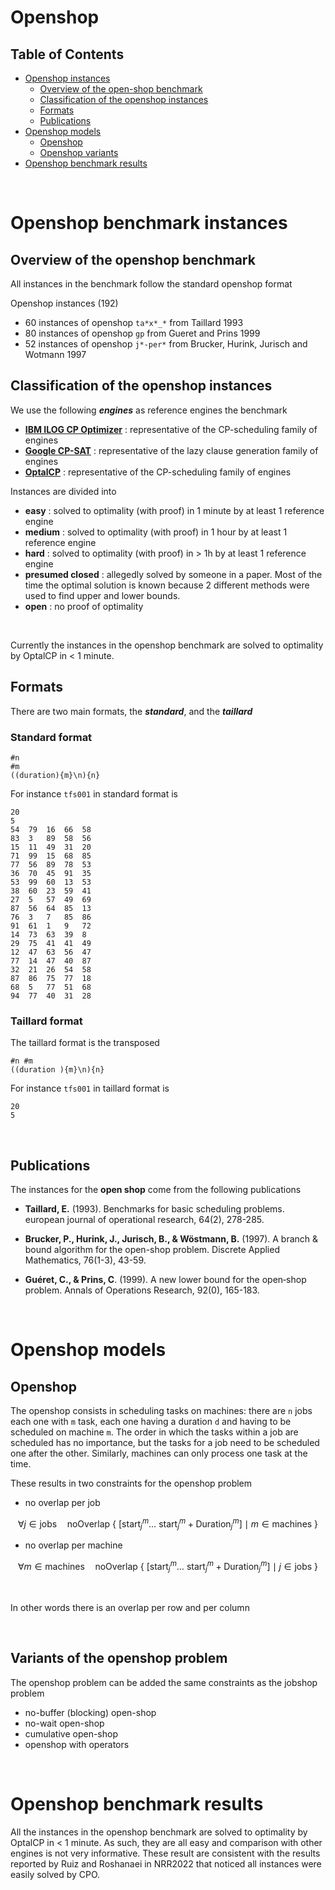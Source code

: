 # Openshop


## Table of Contents

- [Openshop instances](#openshop-benchmark-instances)
    - [Overview of the open-shop benchmark](#overview-of-the-openshop-benchmark)
    - [Classification of the openshop instances](#classification-of-the-openshop-instances)
    - [Formats](#formats)
    - [Publications](#publications)
- [Openshop models](#openshop-models)
    - [Openshop](#openshop)
    - [Openshop variants](#variants-of-the-openshop-problem)
- [Openshop benchmark results](#openshop-benchmark-results)

<br/>

# Openshop benchmark instances

## Overview of the openshop benchmark

All instances in the benchmark follow the standard openshop format

Openshop instances (192)
- 60 instances of openshop `ta*x*_*` from Taillard 1993
- 80 instances of openshop `gp` from Gueret and Prins 1999
- 52 instances of openshop `j*-per*` from Brucker, Hurink, Jurisch and Wotmann 1997

## Classification of the openshop instances

We use the following ***engines*** as reference engines the benchmark
- [**IBM ILOG CP Optimizer**](https://www.ibm.com/products/ilog-cplex-optimization-studio/cplex-cp-optimizer) : representative of the CP-scheduling family of engines
- [**Google CP-SAT**](https://developers.google.com/optimization) : representative of the lazy clause generation family of engines
- [**OptalCP**](https://optalcp.com) : representative of the CP-scheduling family of engines


Instances are divided into
- **easy** : solved to optimality (with proof) in 1 minute by at least 1 reference engine
- **medium** : solved to optimality (with proof) in 1 hour by at least 1 reference engine
- **hard** : solved to optimality (with proof) in > 1h by at least 1 reference engine
- **presumed closed** : allegedly solved by someone in a paper. Most of the time the optimal solution is known because 2 different methods were used to find upper and lower bounds.
- **open** : no proof of optimality

<br/>

Currently the instances in the openshop benchmark are solved to optimality by OptalCP in < 1 minute.


## Formats

There are two main formats, the ***standard***, and the ***taillard***

### Standard format

```
#n 
#m
((duration){m}\n){n}
```
For instance `tfs001` in standard format is
```
20
5
54	79	16	66	58	
83	3	89	58	56	
15	11	49	31	20	
71	99	15	68	85	
77	56	89	78	53	
36	70	45	91	35	
53	99	60	13	53	
38	60	23	59	41	
27	5	57	49	69	
87	56	64	85	13	
76	3	7	85	86	
91	61	1	9	72	
14	73	63	39	8	
29	75	41	41	49	
12	47	63	56	47	
77	14	47	40	87	
32	21	26	54	58	
87	86	75	77	18	
68	5	77	51	68	
94	77	40	31	28	
```

### Taillard format

The taillard format is the transposed

```
#n #m
((duration ){m}\n){n}
```

For instance `tfs001` in taillard format is
```
20
5

```

<br/>

## Publications

The instances for the **open shop** come from the following publications

- **Taillard, E.** (1993). Benchmarks for basic scheduling problems. european journal of operational research, 64(2), 278-285.

- **Brucker, P., Hurink, J., Jurisch, B., & Wöstmann, B.** (1997). A branch & bound algorithm for the open-shop problem. Discrete Applied Mathematics, 76(1-3), 43-59.

- **Guéret, C., & Prins, C**. (1999). A new lower bound for the open‐shop problem. Annals of Operations Research, 92(0), 165-183.

<br/>

# Openshop models

## Openshop

The openshop consists in scheduling tasks on machines: there are `n` jobs each one with `m` task, each one having a duration `d` and having to be scheduled on machine `m`. The order in which the tasks within a job are scheduled has no importance, but the tasks for a job need to be scheduled one after the other. Similarly, machines can only process one task at the time.

These results in two constraints for the openshop problem

- no overlap per job

$$\forall j \in \mathrm{jobs} \quad \mathrm{noOverlap} \ \lbrace \ [ \mathrm{start}_j^m \dots \ \mathrm{start}_j^m + \mathrm{Duration}_j^m ] \mid m \in \mathrm{machines} \ \rbrace$$

- no overlap per machine 

$$\forall m \in \mathrm{machines} \quad \mathrm{noOverlap} \ \lbrace \ [ \mathrm{start}_j^m \dots \ \mathrm{start}_j^m + \mathrm{Duration}_j^m ] \mid j \in \mathrm{jobs} \ \rbrace$$

<br/>

In other words there is an overlap per row and per column

<br/>

## Variants of the openshop problem

The openshop problem can be added the same constraints as the jobshop problem
- no-buffer (blocking) open-shop
- no-wait open-shop
- cumulative open-shop
- openshop with operators

<br/>


# Openshop benchmark results

All the instances in the openshop benchmark are solved to optimality by OptalCP in < 1 minute. As such, they are all easy and comparison with other engines is not very informative. These result are consistent with the results reported by Ruiz and Roshanaei in NRR2022 that noticed all instances were easily solved by CPO.



